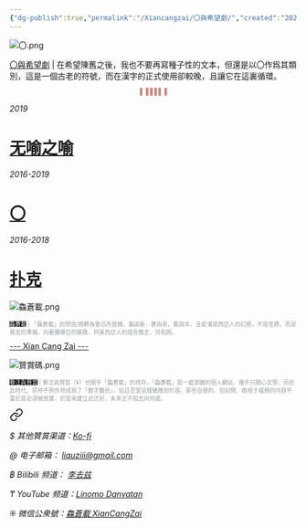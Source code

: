 ```yaml
---
{"dg-publish":true,"permalink":"/Xiancangzai/〇與希望劇/","created":"2025-02-17T19:06:59.984+08:00"}
---
```



![〇.png](/img/user/%E9%99%84%E4%BB%B6/attachment/%E3%80%87.png)

<div class="note"><ins>〇與希望劇</ins> | 在希望陳舊之後，我也不要再寫種子性的文本，但還是以〇作爲其類別，這是一個古老的符號，而在漢字的正式使用卻較晚，且讓它在這裏循環。</div>

<div class="spacer"></div>

<p style="text-align:center;color:#B54434;font-size:0.8em;">⫷ 𠈨𠯮󱠚󱉯 ⫸</p>

<div class="header-media"
     style="background-image: url(' https://p7.itc.cn/q_70/images03/20220817/ed1e434d49584d2cad67a600d4075a76.jpeg ');">
    <a href=" https://www.xiancangzai.com/Xiancangzai/%E6%97%A0%E5%96%BB%E4%B9%8B%E5%96%BB/"
       class="card-link"></a>
    <div class="text-content">
        <p><cite>2019</cite></p>
        <h1>
            <a href="https://www.xiancangzai.com/Xiancangzai/%E6%97%A0%E5%96%BB%E4%B9%8B%E5%96%BB/">无喻之喻</a>
        </h1>
    </div>
</div>

<div class="header-media"
     style="background-image: url(' https://static01.nyt.com/images/2023/10/31/multimedia/31SCI-DEAD-Pasherashakhet-2-mvjp/31SCI-DEAD-Pasherashakhet-2-mvjp-superJumbo.jpg?quality=75&auto=webp ');">
    <a href=" https://www.xiancangzai.com/Xiancangzai/%E3%80%87/"
       class="card-link"></a>
    <div class="text-content">
        <p><cite>2016-2019</cite></p>
        <h1>
            <a href="https://www.xiancangzai.com/Xiancangzai/%E3%80%87/">〇</a>
        </h1>
    </div>
</div>

<div class="header-media"
     style="background-image: url(' https://the-public-domain-review.imgix.net/collections/principles-of-light-and-color/principlesoflig00babb_0505.jpg?fit=max&w=2400 ');">
    <a href="https://www.xiancangzai.com/Xiancangzai/%E6%89%91%E5%85%8B/"
       class="card-link"></a>
    <div class="text-content">
        <p><cite>2016-2018</cite></p>
        <h1>
            <a href="https://www.xiancangzai.com/Xiancangzai/%E6%89%91%E5%85%8B/">扑克</a>
        </h1>
    </div>
</div>


<div class="spacer"></div>

![鱻蒼載.png](/img/user/%E9%99%84%E4%BB%B6/%E9%99%84%E4%BB%B62024/%E9%B1%BB%E8%92%BC%E8%BC%89.png)

<p style="font-size:0.7em; color:#999ea2"><ins style="font-size:1em;background: black;color:white">鱻蒼載</ins> | 「鱻蒼載」的隱語/鴘轉為魯迅所發機，鱻與新，蒼與青，載與年，全是潘諾西亞人的幻覺，不是任務，而是悬亙的準備，向著彌賽亞的腳踵、阿美西亞人的語言僭主、共和囻。</p>

<div class="splitline"><a href="https://www.xiancangzai.com/">--- Xian Cang Zai ---</a></div>

![贊賞碼.png](/img/user/%E9%99%84%E4%BB%B6/%E9%99%84%E4%BB%B62024/%E8%B4%8A%E8%B3%9E%E7%A2%BC.png)

<p style="font-size:0.7em; color:#999ea2"><ins style="font-size:1em;background: black;color:white">眷注與贊賞</ins> | 眷注與贊賞（¥）也關乎「鱻蒼載」的持存，「鱻蒼載」是一處游離的個人網站，幾乎只關心文學，而在此時代，卻并不例外地成爲了「數字難民」，姑且忍受這樣驕稚的形容。那些自便的、但封閉、敞視于威柄的内容平臺於是必須被放棄，於是來建立此迂折，未來正不知去向何處。</p>


<div class="transclusion internal-embed is-loaded"><a class="markdown-embed-link" href="/Xiancangzai/LinkTree/" aria-label="Open link"><svg xmlns="http://www.w3.org/2000/svg" width="24" height="24" viewBox="0 0 24 24" fill="none" stroke="currentColor" stroke-width="2" stroke-linecap="round" stroke-linejoin="round" class="svg-icon lucide-link"><path d="M10 13a5 5 0 0 0 7.54.54l3-3a5 5 0 0 0-7.07-7.07l-1.72 1.71"></path><path d="M14 11a5 5 0 0 0-7.54-.54l-3 3a5 5 0 0 0 7.07 7.07l1.71-1.71"></path></svg></a><div class="markdown-embed">





<cite>$ 其他贊賞渠道：[Ko-fi](https://ko-fi.com/xiancangzai)</cite>

<cite>@ 电子邮箱： liquziii@gmail.com </cite>

<cite>฿ Bilibili 频道： [李去兹](https://space.bilibili.com/1676863200)</cite>

<cite>₸ YouTube 频道：[Linomo Danvatan](http://www.youtube.com/@LinomoDanvatan) </cite>

<cite>⁜ 微信公衆號：[鱻蒼載 XianCangZai](https://mp.weixin.qq.com/s/yneTMt9zIapGXF9yfuvOkg)</cite>


</div></div>

